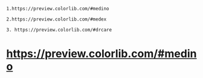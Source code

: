     1.https://preview.colorlib.com/#medino

    2.https://preview.colorlib.com/#medex

    3. https://preview.colorlib.com/#drcare

# https://preview.colorlib.com/#medino
